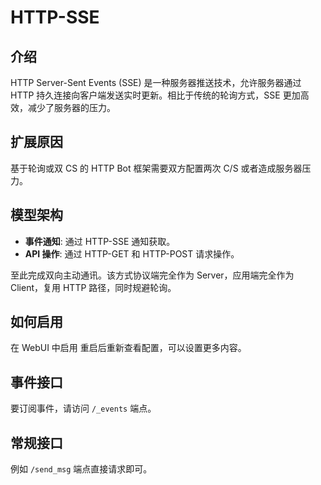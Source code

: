 # HTTP-SSE

## 介绍
HTTP Server-Sent Events (SSE) 是一种服务器推送技术，允许服务器通过 HTTP 持久连接向客户端发送实时更新。相比于传统的轮询方式，SSE 更加高效，减少了服务器的压力。

## 扩展原因
基于轮询或双 CS 的 HTTP Bot 框架需要双方配置两次 C/S 或者造成服务器压力。

## 模型架构
- **事件通知**: 通过 HTTP-SSE 通知获取。
- **API 操作**: 通过 HTTP-GET 和 HTTP-POST 请求操作。

至此完成双向主动通讯。该方式协议端完全作为 Server，应用端完全作为 Client，复用 HTTP 路径，同时规避轮询。

## 如何启用
在 WebUI 中启用
重启后重新查看配置，可以设置更多内容。

## 事件接口
要订阅事件，请访问 `/_events` 端点。

## 常规接口
例如 `/send_msg` 端点直接请求即可。